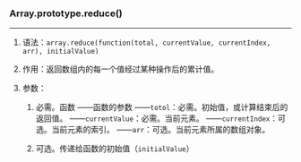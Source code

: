 ### Array.prototype.reduce()
---

1. 语法：`array.reduce(function(total, currentValue, currentIndex, arr), initialValue)`

2. 作用：返回数组内的每一个值经过某种操作后的累计值。

3. 参数：
    1. 必需。函数
    ——函数的参数
        ——`totol`：必需。初始值，或计算结束后的返回值。
        ——`currentValue`：必需。当前元素。
        ——`currentIndex`：可选。当前元素的索引。
        ——`arr`：可选。当前元素所属的数组对象。

    2. 可选。传递给函数的初始值（`initialValue`）